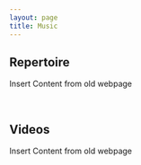 ```yaml
---
layout: page
title: Music
---
```


## Repertoire
Insert Content from old webpage

<br>

## Videos
Insert Content from old webpage
